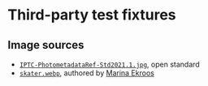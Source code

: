 # Third-party test fixtures

## Image sources

- [`IPTC-PhotometadataRef-Std2021.1.jpg`](https://iptc.org/std/photometadata/examples/IPTC-PhotometadataRef-Std2021.1.jpg),
  open standard
- [`skater.webp`](skater.webp), authored by
  [Marina Ekroos](http://marinaekroos.com/)
